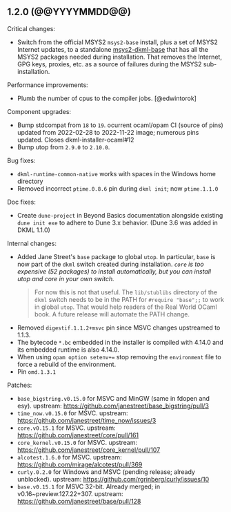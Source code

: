## 1.2.0 (@@YYYYMMDD@@)

Critical changes:
* Switch from the official MSYS2 `msys2-base` install, plus a set of MSYS2
  Internet updates, to a standalone
  [msys2-dkml-base](https://gitlab.com/diskuv-ocaml/distributions/msys2-dkml-base#msys2-dkml-base)
  that has all the MSYS2 packages needed during installation. That removes the
  Internet, GPG keys, proxies, etc. as a source of failures during the MSYS2
  sub-installation.

Performance improvements:
* Plumb the number of cpus to the compiler jobs. [@edwintorok]

Component upgrades:
* Bump stdcompat from `18` to `19`. ocurrent ocaml/opam CI (source of pins)
  updated from 2022-02-28 to 2022-11-22 image; numerous pins updated.
  Closes dkml-installer-ocaml#12
* Bump utop from `2.9.0` to `2.10.0`.

Bug fixes:
* `dkml-runtime-common-native` works with spaces in the Windows home directory
* Removed incorrect `ptime.0.8.6` pin during `dkml init`; now `ptime.1.1.0`

Doc fixes:
* Create `dune-project` in Beyond Basics documentation alongside existing
  `dune init exe` to adhere to Dune 3.x behavior. (Dune 3.6 was added
  in DKML 1.1.0)

Internal changes:
* Added Jane Street's `base` package to global `utop`. In particular, `base` is
  now part of the `dkml` switch created during installation. *`core` is too
  expensive (52 packages) to install automatically, but you can install utop
  and core in your own switch.*
  > For now this is not that useful. The `lib/stublibs` directory of the `dkml`
  > switch needs to be in the PATH for `#require "base";;` to work in global
  > `utop`. That would help readers of the Real World OCaml book. A future
  > release will automate the PATH change.
* Removed `digestif.1.1.2+msvc` pin since MSVC changes upstreamed to 1.1.3.
* The bytecode `*.bc` embedded in the installer is compiled with 4.14.0
  and its embedded runtime is also 4.14.0.
* When using `opam option setenv+=` stop removing the `environment` file to
  force a rebuild of the environment.
* Pin `omd.1.3.1`

Patches:
* `base_bigstring.v0.15.0` for MSVC and MinGW (same in fdopen and esy).
  upstream: https://github.com/janestreet/base_bigstring/pull/3
* `time_now.v0.15.0` for MSVC.
  upstream: https://github.com/janestreet/time_now/issues/3
* `core.v0.15.1` for MSVC.
  upstream: https://github.com/janestreet/core/pull/161
* `core_kernel.v0.15.0` for MSVC.
  upstream: https://github.com/janestreet/core_kernel/pull/107
* `alcotest.1.6.0` for MSVC.
  upstream: https://github.com/mirage/alcotest/pull/369
* `curly.0.2.0` for Windows and MSVC (pending release; already unblocked).
  upstream: https://github.com/rgrinberg/curly/issues/10
* `base.v0.15.1` for MSVC 32-bit. Already merged; in v0.16~preview.127.22+307.
  upstream: https://github.com/janestreet/base/pull/128
